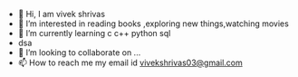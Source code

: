 - 👋 Hi, I am vivek shrivas
- 👀 I’m interested in reading books ,exploring new things,watching movies
- 🌱 I’m currently learning c c++ python sql
- dsa 
- 💞️ I’m looking to collaborate on ...
- 📫 How to reach me my email id vivekshrivas03@gmail.com

<!---
vivekk932/vivekk932 is a ✨ special ✨ repository because its `README.md` (this file) appears on your GitHub profile.
You can click the Preview link to take a look at your changes.
--->
